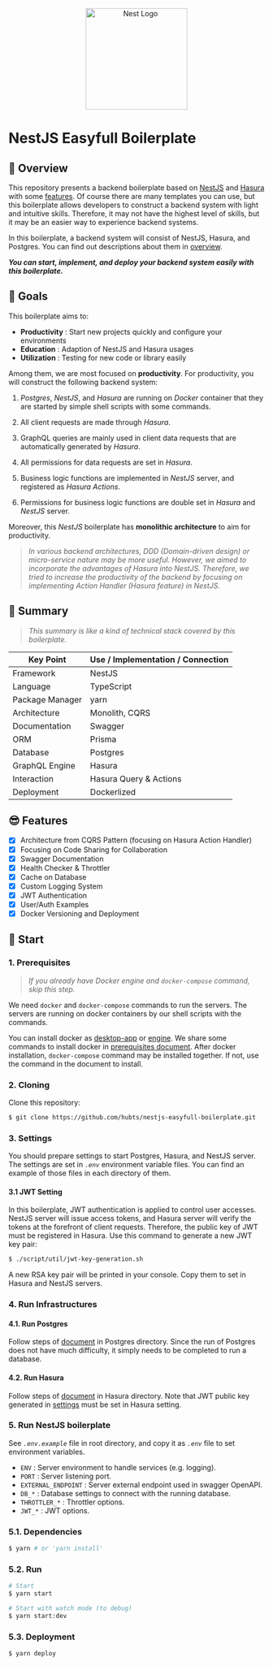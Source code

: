 <p align="center">
  <a href="http://nestjs.com/" target="blank"><img src="https://nestjs.com/img/logo-small.svg" width="200" alt="Nest Logo" /></a>
</p>

[circleci-image]: https://img.shields.io/circleci/build/github/nestjs/nest/master?token=abc123def456
[circleci-url]: https://circleci.com/gh/nestjs/nest

# NestJS Easyfull Boilerplate

## 👀 Overview

This repository presents a backend boilerplate based on [NestJS](https://github.com/nestjs/nest) and [Hasura](https://hasura.io) with some [features](#features). Of course there are many templates you can use, but this boilerplate allows developers to construct a backend system with light and intuitive skills. Therefore, it may not have the highest level of skills, but it may be an easier way to experience backend systems.

In this boilerplate, a backend system will consist of NestJS, Hasura, and Postgres. You can find out descriptions about them in [overview](./docs/1.overview.md).

_**You can start, implement, and deploy your backend system easily with this boilerplate.**_

## 🥅 Goals

This boilerplate aims to:

-   **Productivity** : Start new projects quickly and configure your environments
-   **Education** : Adaption of NestJS and Hasura usages
-   **Utilization** : Testing for new code or library easily

Among them, we are most focused on **productivity**. For productivity, you will construct the following backend system:

1. _Postgres_, _NestJS_, and _Hasura_ are running on _Docker_ container that they are started by simple shell scripts with some commands.

2. All client requests are made through _Hasura_.
3. GraphQL queries are mainly used in client data requests that are automatically generated by _Hasura_.
4. All permissions for data requests are set in _Hasura_.
5. Business logic functions are implemented in _NestJS_ server, and registered as _Hasura Actions_.
6. Permissions for business logic functions are double set in _Hasura_ and _NestJS_ server.

Moreover, this _NestJS_ boilerplate has **monolithic architecture** to aim for productivity.

> _In various backend architectures, DDD (Domain-driven design) or micro-service nature may be more useful. However, we aimed to incorporate the advantages of Hasura into NestJS. Therefore, we tried to increase the productivity of the backend by focusing on implementing Action Handler (Hasura feature) in NestJS._

## 📝 Summary

> _This summary is like a kind of technical stack covered by this boilerplate._

| Key Point       | Use / Implementation / Connection |
| --------------- | --------------------------------- |
| Framework       | NestJS                            |
| Language        | TypeScript                        |
| Package Manager | yarn                              |
| Architecture    | Monolith, CQRS                    |
| Documentation   | Swagger                           |
| ORM             | Prisma                            |
| Database        | Postgres                          |
| GraphQL Engine  | Hasura                            |
| Interaction     | Hasura Query & Actions            |
| Deployment      | Dockerlized                       |

## 😎 Features

-   [x] Architecture from CQRS Pattern (focusing on Hasura Action Handler)
-   [x] Focusing on Code Sharing for Collaboration
-   [x] Swagger Documentation
-   [x] Health Checker & Throttler
-   [x] Cache on Database
-   [x] Custom Logging System
-   [x] JWT Authentication
-   [x] User/Auth Examples
-   [x] Docker Versioning and Deployment

## 🚀 Start

### 1. Prerequisites

> _If you already have Docker engine and `docker-compose` command, skip this step._

We need `docker` and `docker-compose` commands to run the servers. The servers are running on docker containers by our shell scripts with the commands.

You can install docker as [desktop-app](https://docs.docker.com/get-docker/) or [engine](https://docs.docker.com/engine/install/). We share some commands to install docker in [prerequisites document](./docs/2.prerequisites.md). After docker installation, `docker-compose` command may be installed together. If not, use the command in the document to install.

### 2. Cloning

Clone this repository:

```bash
$ git clone https://github.com/hubts/nestjs-easyfull-boilerplate.git
```

### 3. Settings

You should prepare settings to start Postgres, Hasura, and NestJS server. The settings are set in _`.env`_ environment variable files. You can find an example of those files in each directory of them.

#### 3.1 JWT Setting

In this boilerplate, JWT authentication is applied to control user accesses. NestJS server will issue access tokens, and Hasura server will verify the tokens at the forefront of client requests. Therefore, the public key of JWT must be registered in Hasura. Use this command to generate a new JWT key pair:

```bash
$ ./script/util/jwt-key-generation.sh
```

A new RSA key pair will be printed in your console. Copy them to set in Hasura and NestJS servers.

### 4. Run Infrastructures

#### 4.1. Run Postgres

Follow steps of [document](./postgres/README.md) in Postgres directory. Since the run of Postgres does not have much difficulty, it simply needs to be completed to run a database.

#### 4.2. Run Hasura

Follow steps of [document](./hasura/README.md) in Hasura directory. Note that JWT public key generated in [settings](#31-jwt-setting) must be set in Hasura setting.

### 5. Run NestJS boilerplate

See _`.env.example`_ file in root directory, and copy it as _`.env`_ file to set environment variables.

-   `ENV` : Server environment to handle services (e.g. logging).
-   `PORT` : Server listening port.
-   `EXTERNAL_ENDPOINT` : Server external endpoint used in swagger OpenAPI.
-   `DB_*` : Database settings to connect with the running database.
-   `THROTTLER_*` : Throttler options.
-   `JWT_*` : JWT options.

### 5.1. Dependencies

```bash
$ yarn # or 'yarn install'
```

### 5.2. Run

```bash
# Start
$ yarn start

# Start with watch mode (to debug)
$ yarn start:dev
```

### 5.3. Deployment

```bash
$ yarn deploy
```
